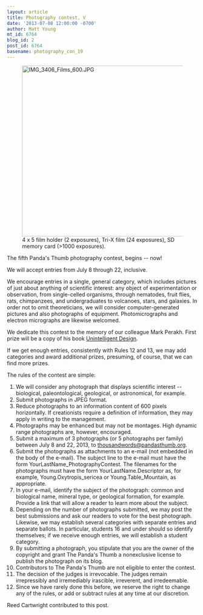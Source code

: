 ```yaml
---
layout: article
title: Photography contest, V
date: '2013-07-08 12:00:00 -0700'
author: Matt Young
mt_id: 6764
blog_id: 2
post_id: 6764
basename: photography_con_19
---
```

<figure>
<img src="http://pandasthumb.org/IMG_3406_Films_600.JPG" alt="IMG_3406_Films_600.JPG" width="600" height="450" />
<figcaption markdown="span">
4 x 5 film holder (2 exposures), Tri-X film (24 exposures), SD memory card (&gt;1000 exposures).

</figcaption>
</figure>

The fifth Panda's Thumb photography contest, begins -- now!

We will accept entries from July 8 through 22, inclusive.

We encourage entries in a single, general category, which includes pictures of just about anything of scientific interest: any object of experimentation or observation, from single-celled organisms, through nematodes, fruit flies, rats, chimpanzees, and undergraduates to volcanoes, stars, and galaxies. In order not to omit theoreticians, we will consider computer-generated pictures and also photographs of equipment. Photomicrographs and electron micrographs are likewise welcomed.

We dedicate this contest to the memory of our colleague Mark Perakh. First prize will be a copy of his book [Unintelligent Design](http://www.amazon.com/books/dp/1591020840).

If we get enough entries, consistently with Rules 12 and 13, we may add categories and award additional prizes, presuming, of course, that we can find more prizes.

The rules of the contest are simple:


1. We will consider any photograph that displays scientific interest --  biological, paleontological, geological, or astronomical, for example.
1. Submit photographs in JPEG format.
1. Reduce photographs to an information content of 600 pixels horizontally. If creationists require a definition of information, they may apply in writing to the management.
1. Photographs may be enhanced but may not be montages. High dynamic range photographs are, however, encouraged.
1. Submit a maximum of 3 photographs (or 5 photographs per family) between July 8 and 22, 2013, to thousandwords@pandasthumb.org.
1. Submit the photographs as attachments to an e-mail (not embedded in the body of the e-mail). The subject line to the e-mail must have the form YourLastName_PhotographyContest. The filenames for the photographs must have the form YourLastName.Descriptor as, for example, Young.Oxytropis_sericea or Young.Table_Mountain, as appropriate.
1. In your e-mail, identify the subject of the photograph: common and biological name, mineral type, or geological formation, for example. Provide a link that will allow a reader to learn more about the subject.
1. Depending on the number of photographs submitted, we may post the best submissions and ask our readers to vote for the best photograph. Likewise, we may establish several categories with separate entries and separate ballots. In particular, students 16 and under should so identify themselves; if we receive enough entries, we will establish a student category.
1. By submitting a photograph, you stipulate that you are the owner of the copyright and grant The Panda's Thumb a nonexclusive license to publish the photograph on its blog.
1. Contributors to The Panda's Thumb are not eligible to enter the contest.
1. The decision of the judges is irrevocable. The judges remain irrepressibly and irremediably irascible, irreverent, and irredeemable.
1. Since we have rarely done this before, we reserve the right to change any of the rules, or add or subtract rules at any time at our discretion.


Reed Cartwright contributed to this post.
